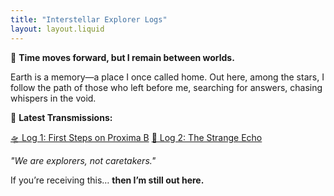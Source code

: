 ```yaml
---
title: "Interstellar Explorer Logs"
layout: layout.liquid
---
```


🌌 **Time moves forward, but I remain between worlds.**  

Earth is a memory—a place I once called home. Out here, among the stars, I follow the path of those who left before me, searching for answers, chasing whispers in the void.  

📡 **Latest Transmissions:**  
<div class="log-list">
     <a href="/blog_posts/post-1/">🛸 Log 1: First Steps on Proxima B</a>  
     <a href="/blog_posts/post-2/">🌠 Log 2: The Strange Echo</a>  
</div>  

_"We are explorers, not caretakers."_  

If you’re receiving this… **then I’m still out here.**  
